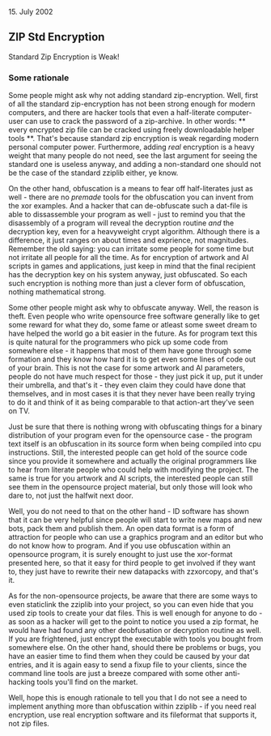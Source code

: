 <date> 15. July 2002 </date>

## ZIP Std Encryption 
Standard Zip Encryption is Weak!

### Some rationale 

Some people might ask why not adding standard zip-encryption. Well,
  first of all the standard zip-encryption has not been strong enough
  for modern computers, and there are hacker tools that even a 
  half-literate computer-user can use to crack the password of a
  zip-archive. In other words: ** every encrypted zip file can be
  cracked using freely downloadable helper tools **. That's because
  standard zip encryption is weak regarding modern personal computer 
  power. Furthermore, adding *real* encryption is a heavy weight
  that many people do not need, see the last argument for seeing the
  standard one is useless anyway, and adding a non-standard one 
  should not be the case of the standard zziplib either, ye know.

On the other hand, obfuscation is a means to fear off half-literates
  just as well - there are no *premade* tools for the obfuscation you
  can invent from the xor examples. And a hacker that can de-obfuscate
  such a dat-file is able to dissassemble your program as well - just to
  remind you that the disassembly of a program will reveal the decryption
  routine *and* the decryption key, even for a heavyweight crypt
  algorithm. Although there is a difference, it just ranges on about times 
  and exprience, not magnitudes. Remember the old saying: you can irritate
  some people for some time but not irritate all people for all the time.
  As for encryption of artwork and AI scripts in games and applications,
  just keep in mind that the final recipient has the decryption key on
  his system anyway, just obfuscated. So each such encryption is nothing
  more than just a clever form of obfuscation, nothing mathematical strong.

Some other people might ask why to obfuscate anyway. Well, the reason
is theft. Even people who write opensource free software generally
like to get some reward for what they do, some fame or atleast some 
sweet dream to have helped the world go a bit easier in the future.
As for program text this is quite natural for the programmers who
pick up some code from somewhere else - it happens that most of them
have gone through some formation and they know how hard it is to get
even some lines of code out of your brain. This is not the case for
some artwork and AI parameters, people do not have much respect for
those - they just pick it up, put it under their umbrella, and 
that's it - they even claim they could have done that themselves,
and in most cases it is that they never have been really trying to
do it and think of it as being comparable to that action-art they've
seen on TV. 

Just be sure that there is nothing wrong with obfuscating
things for a binary distribution of your program even for the
opensource case - the program text itself is an obfuscation in its
source form when being compiled into cpu instructions. Still, the
interested people can get hold of the source code since you provide
it somewhere and actually the original programmers like to hear 
from literate people who could help with modifying the project. The
same is true for you artwork and AI scripts, the interested people
can still see them in the opensource project material, but only
those will look who dare to, not just the halfwit next door. 

Well, you do not need to that on the other hand - ID software has
shown that it can be very helpful since people will start to
write new maps and new bots, pack them and publish them. An open
data format is a form of attraction for people who can use a 
graphics program and an editor but who do not know how to program.
And if you use obfuscation within an opensource program, it is
surely enought to just use the xor-format presented here, so that
it easy for third people to get involved if they want to, they
just have to rewrite their new datapacks with zzxorcopy, and
that's it.

As for the non-opensource projects, be aware that there are
some ways to even staticlink the zziplib into your project, so
you can even hide that you used zip tools to create your dat files.
This is well enough for anyone to do - as soon as a hacker will
get to the point to notice you used a zip format, he would have
had found any other deobfusation or decryption routine as well.
If you are frightened, just encrypt the executable with tools
you bought from somewhere else. On the other hand, should there
be problems or bugs, you have an easier time to find them when
they could be caused by your dat entries, and it is again easy
to send a fixup file to your clients, since the command line
tools are just a breeze compared with some other anti-hacking
tools you'll find on the market.

Well, hope this is enough rationale to tell you that I do not
see a need to implement anything more than obfuscation within
zziplib - if you need real encryption, use real encryption
software and its fileformat that supports it, not zip files.
